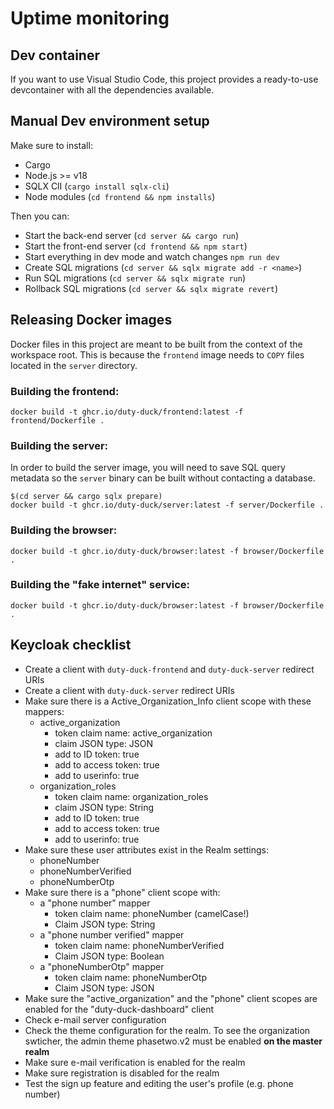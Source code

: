 # Uptime monitoring

## Dev container

If you want to use Visual Studio Code, this project provides a ready-to-use devcontainer with all the dependencies available.

## Manual Dev environment setup

Make sure to install:
- Cargo
- Node.js >= v18
- SQLX ClI (`cargo install sqlx-cli`)
- Node modules (`cd frontend && npm installs`)

Then you can:
- Start the back-end server (`cd server && cargo run`)
- Start the front-end server (`cd frontend && npm start`)
- Start everything in dev mode and watch changes `npm run dev`
- Create SQL migrations (`cd server && sqlx migrate add -r <name>`)
- Run SQL migrations (`cd server && sqlx migrate run`)
- Rollback SQL migrations (`cd server && sqlx migrate revert`)

## Releasing Docker images

Docker files in this project are meant to be built from the context of the workspace root. This is because the `frontend` image needs to `COPY` files located in the `server` directory.

### Building the frontend:

```shell
docker build -t ghcr.io/duty-duck/frontend:latest -f frontend/Dockerfile .
```

### Building the server:

In order to build the server image, you will need to save SQL query metadata so the `server` binary can be built without contacting a database.

```shell
$(cd server && cargo sqlx prepare)
docker build -t ghcr.io/duty-duck/server:latest -f server/Dockerfile .
```

### Building the browser:

```shell
docker build -t ghcr.io/duty-duck/browser:latest -f browser/Dockerfile .
```

### Building the "fake internet" service:

```shell
docker build -t ghcr.io/duty-duck/browser:latest -f browser/Dockerfile .
```

## Keycloak checklist

- Create a client with `duty-duck-frontend` and `duty-duck-server` redirect URIs
- Create a client with `duty-duck-server` redirect URIs
- Make sure there is a Active_Organization_Info client scope with these mappers:
    - active_organization
        - token claim name: active_organization
        - claim JSON type: JSON
        - add to ID token: true
        - add to access token: true
        - add to userinfo: true
    - organization_roles
        - token claim name: organization_roles
        - claim JSON type: String
        - add to ID token: true
        - add to access token: true
        - add to userinfo: true
- Make sure these user attributes exist in the Realm settings:
    - phoneNumber
    - phoneNumberVerified
    - phoneNumberOtp
- Make sure there is a "phone" client scope with:
    - a "phone number" mapper
        - token claim name: phoneNumber (camelCase!)
        - Claim JSON type: String
    - a "phone number verified" mapper
        - token claim name: phoneNumberVerified
        - Claim JSON type: Boolean
    - a "phoneNumberOtp" mapper
        - token claim name: phoneNumberOtp
        - Claim JSON type: JSON
- Make sure the "active_organization" and the "phone" client scopes are enabled for the "duty-duck-dashboard" client
- Check e-mail server configuration
- Check the theme configuration for the realm. To see the organization swticher, the admin theme phasetwo.v2 must be enabled **on the master realm**
- Make sure e-mail verification is enabled for the realm
- Make sure registration is disabled for the realm
- Test the sign up feature and editing the user's profile (e.g. phone number)